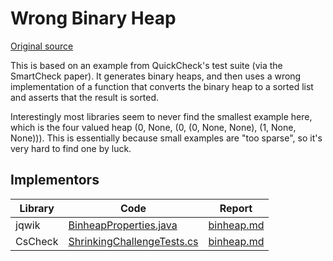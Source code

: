 # Wrong Binary Heap

[Original source](https://github.com/mc-imperial/hypothesis-ecoop-2020-artifact/tree/master/smartcheck-benchmarks/evaluations/binheap)

This is based on an example from QuickCheck's test suite (via the SmartCheck paper). 
It generates binary heaps, and then uses a wrong implementation of a function 
that converts the binary heap to a sorted list and asserts that the result is sorted.

Interestingly most libraries seem to never find the smallest example here, 
which is the four valued heap (0, None, (0, (0, None, None), (1, None, None))). 
This is essentially because small examples are "too sparse", so it's very hard to find one by luck.

## Implementors

|Library   |Code|Report|
|----------|----|------|
| jqwik    |[BinheapProperties.java](/pbt-libraries/jqwik/src/test/java/challenges/binheap/BinheapProperties.java)|[binheap.md](/pbt-libraries/jqwik/reports/binheap.md)|
| CsCheck  |[ShrinkingChallengeTests.cs](/pbt-libraries/cscheck/ShrinkingChallengeTests.cs#L128)|[binheap.md](/pbt-libraries/cscheck/reports/binheap.md)|

